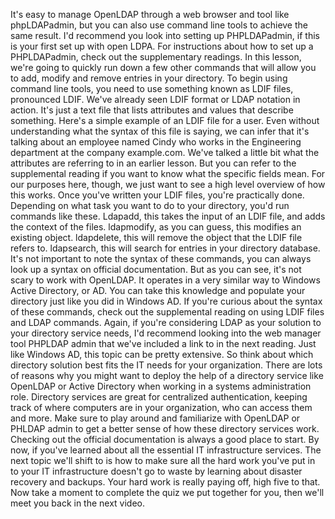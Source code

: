 It's easy to manage OpenLDAP through a web browser and tool like phpLDAPadmin,
but you can also use command line tools to achieve the same result. I'd
recommend you look into setting up PHPLDAPadmin, if this is your first set up
with open LDPA. For instructions about how to set up a PHPLDAPadmin, check out
the supplementary readings. In this lesson, we're going to quickly run down a
few other commands that will allow you to add, modify and remove entries in your
directory. To begin using command line tools, you need to use something known as
LDIF files, pronounced LDIF. We've already seen LDIF format or LDAP notation in
action. It's just a text file that lists attributes and values that describe
something. Here's a simple example of an LDIF file for a user. Even without
understanding what the syntax of this file is saying, we can infer that it's
talking about an employee named Cindy who works in the Engineering department at
the company example.com. We've talked a little bit what the attributes are
referring to in an earlier lesson. But you can refer to the supplemental reading
if you want to know what the specific fields mean. For our purposes here,
though, we just want to see a high level overview of how this works. Once you've
written your LDIF files, you're practically done. Depending on what task you
want to do to your directory, you'd run commands like these. Ldapadd, this takes
the input of an LDIF file, and adds the context of the files. ldapmodify, as you
can guess, this modifies an existing object. ldapdelete, this will remove the
object that the LDIF file refers to. ldapsearch, this will search for entries in
your directory database. It's not important to note the syntax of these
commands, you can always look up a syntax on official documentation. But as you
can see, it's not scary to work with OpenLDAP. It operates in a very similar way
to Windows Active Directory, or AD. You can take this knowledge and populate
your directory just like you did in Windows AD. If you're curious about the
syntax of these commands, check out the supplemental reading on using LDIF files
and LDAP commands. Again, if you're considering LDAP as your solution to your
directory service needs, I'd recommend looking into the web manager tool PHPLDAP
admin that we've included a link to in the next reading. Just like Windows AD,
this topic can be pretty extensive. So think about which directory solution best
fits the IT needs for your organization. There are lots of reasons why you might
want to deploy the help of a directory service like OpenLDAP or Active Directory
when working in a systems administration role. Directory services are great for
centralized authentication, keeping track of where computers are in your
organization, who can access them and more. Make sure to play around and
familiarize with OpenLDAP or PHLDAP admin to get a better sense of how these
directory services work. Checking out the official documentation is always a
good place to start. By now, if you've learned about all the essential IT
infrastructure services. The next topic we'll shift to is how to make sure all
the hard work you've put in to your IT infrastructure doesn't go to waste by
learning about disaster recovery and backups. Your hard work is really paying
off, high five to that. Now take a moment to complete the quiz we put together
for you, then we'll meet you back in the next video.